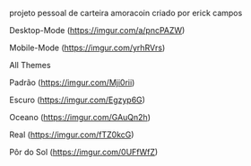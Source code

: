 projeto pessoal de carteira amoracoin
criado por erick campos 

Desktop-Mode
(https://imgur.com/a/pncPAZW)

Mobile-Mode
(https://imgur.com/yrhRVrs)

All Themes

Padrão
(https://imgur.com/Mji0rii)

Escuro
(https://imgur.com/Egzyp6G)

Oceano
(https://imgur.com/GAuQn2h)

Real
(https://imgur.com/fTZ0kcG)

Pôr do Sol
(https://imgur.com/0UFfWfZ)
